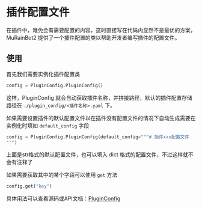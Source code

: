 # 插件配置文件

在插件中，难免会有需要配置的内容，这时直接写在代码内显然不是最优的方案，MuRainBot2 提供了一个插件配置的类以帮助开发者编写插件的配置文件。

## 使用
首先我们需要实例化插件配置类
```python
config = PluginConfig.PluginConfig()
```
这样，PluginConfig 就会自动获取插件名称，并拼接路径，默认的插件配置存储路径在 `./plugin_config/<插件名称>.yaml` 下。

如果需要设置插件的默认配置文件以在插件没有配置文件的情况下自动生成需要在实例化时填如 `default_config` 字段
```python
config = PluginConfig.PluginConfig(default_config="""# 插件xxx配置文件
""")
```

上面是str格式的默认配置文件，也可以填入 dict 格式的配置文件，不过这样就不会有注释了

如果需要获取其中的某个字段可以使用 `get` 方法

```python
config.get("key")
```

具体用法可以查看源码或API文档：[PluginConfig](https://mrb2api.xiaosu.icu/murainbot/utils/PluginConfig.html)
